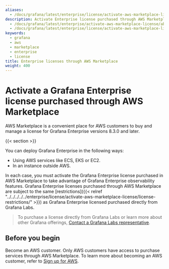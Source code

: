 ```yaml
---
aliases:
  - /docs/grafana/latest/enterprise/license/activate-aws-marketplace-license/
description: Activate Enterprise license purchased through AWS Marketplace
  - /docs/grafana/latest/enterprise/activate-aws-marketplace-license/about-ge-license-through-aws/
  - /docs/grafana/latest/enterprise/license/activate-aws-marketplace-license/about-ge-license-through-aws/
keywords:
  - grafana
  - aws
  - marketplace
  - enterprise
  - license
title: Enterprise licenses through AWS Marketplace
weight: 400
---
```


# Activate a Grafana Enterprise license purchased through AWS Marketplace

AWS Marketplace is a convenient place for AWS customers to buy and manage a license for Grafana Enterprise versions 8.3.0 and later.

{{< section >}}

You can deploy Grafana Enterprise in the following ways:

- Using AWS services like ECS, EKS or EC2.
- In an instance outside AWS.

In each case, you must activate the Grafana Enterprise license purchased in AWS Marketplace to take advantage of Grafana Enterprise observability features. Grafana Enterprise licenses purchased through AWS Marketplace are subject to the same [restrictions]({{< relref "../../../../../enterprise/license/activate-aws-marketplace-license/license-restrictions/" >}}) as Grafana Enterprise licensed purchased directly from Grafana Labs.

> To purchase a license directly from Grafana Labs or learn more about other Grafana offerings, [Contact a Grafana Labs representative](https://grafana.com/contact?about=grafana-enterprise).

## Before you begin

Become an AWS customer. Only AWS customers have access to purchase services through AWS Marketplace. To learn more about becoming an AWS customer, refer to [Sign up for AWS](https://portal.aws.amazon.com/billing/signup#/start).
